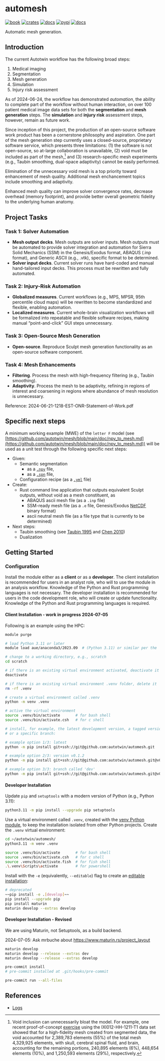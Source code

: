 # automesh

[![book](https://img.shields.io/badge/automesh-Book-blue?logo=mdbook&logoColor=000000)](https://autotwin.github.io/automesh)
[![crates](https://img.shields.io/crates/v/automesh?logo=rust&logoColor=000000&label=Crates&color=32592f)](https://crates.io/crates/automesh)
[![docs](https://img.shields.io/badge/Docs-API-e57300?logo=docsdotrs&logoColor=000000)](https://docs.rs/automesh)
[![pypi](https://img.shields.io/pypi/v/automesh?logo=pypi&logoColor=FBE072&label=PyPI&color=4B8BBE)](https://pypi.org/project/automesh)
[![docs](https://img.shields.io/badge/Docs-API-8CA1AF?logo=readthedocs)](https://automesh.readthedocs.io)

Automatic mesh generation.

## Introduction

The current Autotwin workflow has the following broad steps:

1. Medical imaging
2. Segmentation
3. Mesh generation
4. Simulation
5. Injury risk assessment

As of 2024-06-24, the workflow has demonstrated *automation*, the ability to complete part of the workflow without human interaction, on over 100 patient medical image data sets for both the **segmentation** and **mesh generation** steps. The **simulation** and **injury risk** assessment steps, however, remain as future work.

Since inception of this project, the production of an open-source software work product has been a cornerstone philosophy and aspiration. One part of the mesh generation step currently uses a closed-source, proprietary software service, which presents three limitations: (1) the software is not open-source, so at-large collaboration is unavailable, (2) void must be included as part of the mesh,[^void-inclusion] and (3) research-specific mesh experiments (e.g., Taubin smoothing, dual-space adaptivity) cannot be easily performed.

[^void-inclusion]: Void inclusion can unnecessarily bloat the model. For example, one recent proof-of-concept [exercise](https://github.com/autotwin/mesh/blob/main/doc/npy_to_mesh_part_3.md) using the IXI012-HH-1211-T1 data set showed that for a high-fidelity mesh created from segmented data, the void accounted for 2,389,783 elements (55%) of the total mesh 4,329,925 elements, with skull, cerebral spinal fluid, and brain, accounting for the remaining portions, 240,895 elements (6%), 448,654 elements (10%), and 1,250,593 elements (29%), respectively.

Elimination of the unnecessary void mesh is a top priority toward enhancement of mesh quality.  Additional mesh enchancement topics include smoothing and adaptivity.

Enhanced mesh quality can improve solver convergence rates, decrease overhead (memory footprint), and provide better overall geometric fidelity to the underlying human anatomy.

## Project Tasks

### Task 1: Solver Automation

*  **Mesh output decks**.  Mesh outputs are solver inputs.  Mesh outputs must be automated to provide solver integration and automation for Sierra Solid Mechanics (SSM) in the Genesis/Exodus format, ABAQUS (.inp format), and Generic ASCII (e.g., .vtk), specific format to be determined.
*  **Solver input decks**.  Current solver runs have hard-coded and manual hand-tailored input decks.  This process must be rewritten and fully automated.

### Task 2: Injury-Risk Automation

* **Globalized measures**.  Current workflows (e.g., MPS, MPSR, 95th percentile cloud maps) will be rewritten to become standardized and flexible, enabling automation.
* **Localized measures**.  Current whole-brain visualization workflows will be formalized into repeatable and flexible software recipes, making manual “point-and-click” GUI steps unnecessary.

### Task 3: Open-Source Mesh Generation

* **Open-source**.  Reproduce Sculpt mesh generation functionality as an open-source software component.

### Task 4: Mesh Enhancements

* **Filtering**.  Process the mesh with high-frequency filtering (e.g., Taubin smoothing).
* **Adaptivity**.  Process the mesh to be adaptivity, refining in regions of interest and coarsening in regions where abundance of mesh resolution is unnecessary.

Reference: 2024-06-21-1218-EST-ONR-Statement-of-Work.pdf

## Specific next steps

A minimum working example (MWE) of the `letter F` model (see [https://github.com/autotwin/mesh/blob/main/doc/npy_to_mesh.md](https://github.com/autotwin/mesh/blob/main/doc/npy_to_mesh.md)) will be used as a unit test through the following specific next steps:

* Given:
  * Semantic segmentation
    * as a [`.npy`](https://github.com/autotwin/mesh/blob/main/tests/files/letter_f_fiducial.npy) file,
    * as a [`.spn`](https://github.com/autotwin/mesh/blob/main/tests/files/letter_f.spn) file,
  * Configuration recipe (as a [`.yml`](https://github.com/autotwin/mesh/blob/main/tests/files/letter_f_autotwin.yml) file)
* Create:
  * Rust command line application that outputs equivalent Sculpt outputs, without void as a mesh constituent, as
    * ABAQUS ascii mesh file (as a `.inp` file)
    * SSM-ready mesh file (as a `.e` file, Genesis/Exodus [NetCDF](https://www.unidata.ucar.edu/software/netcdf/) binary format)
    * ascii neutral mesh file (as a file type that is currently to be determined)
* Next steps:
  * Taubin smoothing (see [Taubin 1995](https://dl.acm.org/doi/pdf/10.1145/218380.218473) and [Chen 2010](https://link.springer.com/content/pdf/10.1007/s00707-009-0274-0.pdf))
  * Dualization

## Getting Started

### Configuration

Install the module either as a **client** or as a **developer**.  The client installation is recommended for users in an analyst role, who will to use the module in an analysis workflow.  Knowledge of the Python and Rust programming languages is not necessary.  The developer installation is recommended for users in the code development role, who will create or update functionality.  Knowledge of the Python and Rust programming languages is required.

#### Client Installation - work in progress 2024-07-05

Following is an example using the HPC:

```bash
module purge

# load Python 3.11 or later
module load aue/anaconda3/2023.09  # (Python 3.11) or similar per the 'module avail' command

# change to a working directory, e.g., scratch
cd scratch

# if there is an existing virtual environment activated, deactivate it
deactivate

# if there is an existing virtual environment .venv folder, delete it
rm -rf .venv

# create a virtual environment called .venv
python -m venv .venv

# active the virtual environment
source .venv/bin/activate       # for bash shell
source .venv/bin/activate.csh   # for c shell

# install, for example, the latest development version, a tagged version,
# or a specific branch:

# example option 1/3: latest
python -m pip install git+ssh://git@github.com:autotwin/automesh.git

# example option 2/3: version v0.1.2
python -m pip install git+ssh://git@github.com:autotwin/automesh.git@v0.1.2

# example option 3/3: branch called 'dev'
python -m pip install git+ssh://git@github.com:autotwin/automesh.git@v0.1.2@dev
```

#### Developer Installation

Update `pip` and `setuptools` with a modern version of Python (e.g., Python 3.11):

```bash
python3.11 -m pip install --upgrade pip setuptools
```

Use a virtual environment called `.venv`, created with the [venv Python module](https://docs.python.org/3/library/venv.html), to keep the installation isolated from other Python projects.  Create the `.venv` virtual environment:

```bash
cd ~/autotwin/automesh/
python3.11 -m venv .venv

source .venv/bin/activate       # for bash shell
source .venv/bin/activate.csh   # for c shell
source .venv/bin/activate.fish  # for fish shell
.\.venv\Scripts\activate        # for powershell
```

Install with the `-e` (equivalently, `--editable`) flag to create an [editable installation](https://setuptools.pypa.io/en/latest/userguide/development_mode.html):

```bash
# deprecated
~~pip install -e .[develop]~~
pip install --upgrade pip
pip install maturin
maturin develop --extras develop
```

#### Developer Installation - Revised

We are using Maturin, not Setuptools, as a build backend.

2024-07-05: Ask mrbuche about
https://www.maturin.rs/project_layout

```bash
maturin develop
maturin develop --release --extras dev
maturin develop --release --extras develop

pre-commit install
# pre-commit installed at .git/hooks/pre-commit

pre-commit run --all-files
```

## References

* [Logs](doc/logs.md)
